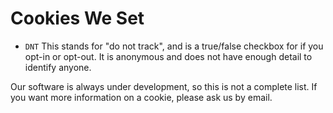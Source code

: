 
# Cookies We Set

 - `DNT` This stands for "do not track", and is a true/false checkbox for if you opt-in or opt-out. 
 It is anonymous and does not have enough detail to identify anyone.

Our software is always under development, so this is not a complete list.
If you want more information on a cookie, please ask us by email.
